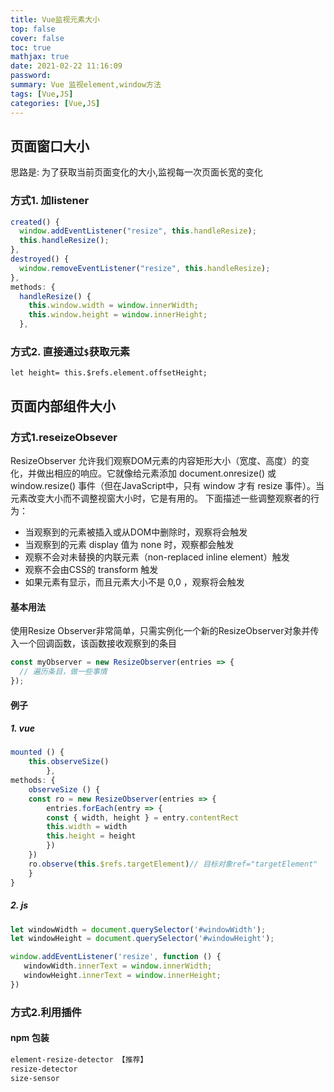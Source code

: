 ```yaml
---
title: Vue监视元素大小
top: false
cover: false
toc: true
mathjax: true
date: 2021-02-22 11:16:09
password:
summary: Vue 监视element,window方法
tags: [Vue,JS]
categories: [Vue,JS]
---
```


## 页面窗口大小

思路是: 为了获取当前页面变化的大小,监视每一次页面长宽的变化

### 方式1. 加listener

```js
created() {
  window.addEventListener("resize", this.handleResize);
  this.handleResize();
},
destroyed() {
  window.removeEventListener("resize", this.handleResize);
},
methods: {
  handleResize() {
    this.window.width = window.innerWidth;
    this.window.height = window.innerHeight;
  },
```

### 方式2. 直接通过`$`获取元素

```
let height= this.$refs.element.offsetHeight; 
```

## 页面内部组件大小

### 方式1.reseizeObsever

ResizeObserver 允许我们观察DOM元素的内容矩形大小（宽度、高度）的变化，并做出相应的响应。它就像给元素添加 document.onresize() 或 window.resize() 事件（但在JavaScript中，只有 window 才有 resize 事件）。当元素改变大小而不调整视窗大小时，它是有用的。 下面描述一些调整观察者的行为：

- 当观察到的元素被插入或从DOM中删除时，观察将会触发
- 当观察到的元素 display 值为 none 时，观察都会触发
- 观察不会对未替换的内联元素（non-replaced inline element）触发
- 观察不会由CSS的 transform 触发
- 如果元素有显示，而且元素大小不是 0,0 ，观察将会触发

#### 基本用法
使用Resize Observer非常简单，只需实例化一个新的ResizeObserver对象并传入一个回调函数，该函数接收观察到的条目

```js
const myObserver = new ResizeObserver(entries => {
  // 遍历条目，做一些事情
});
```

#### 例子

##### 1. vue

```js
mounted () {
    this.observeSize()
        },
methods: {
    observeSize () {
    const ro = new ResizeObserver(entries => {
        entries.forEach(entry => {
        const { width, height } = entry.contentRect
        this.width = width
        this.height = height
        })
    }) 
    ro.observe(this.$refs.targetElement)// 目标对象ref="targetElement"
    }
}
```

#####  2. js

```js
let windowWidth = document.querySelector('#windowWidth');
let windowHeight = document.querySelector('#windowHeight');

window.addEventListener('resize', function () {
   windowWidth.innerText = window.innerWidth;
   windowHeight.innerText = window.innerHeight;
})
```

   

### 方式2.利用插件

#### npm 包装

```sh
element-resize-detector 【推荐】
resize-detector
size-sensor
```